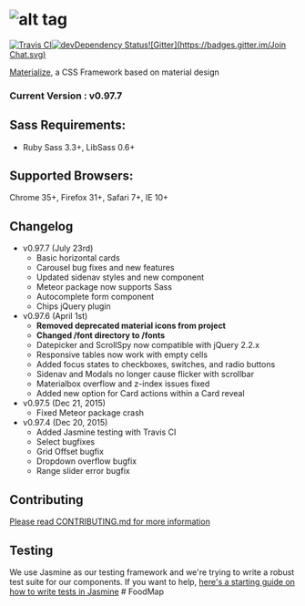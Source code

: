 ![alt tag](https://raw.github.com/dogfalo/materialize/master/images/materialize.gif)
===========

[![Travis CI](https://travis-ci.org/Dogfalo/materialize.svg?branch=master)](https://travis-ci.org/Dogfalo/materialize)[![devDependency Status](https://david-dm.org/Dogfalo/materialize/dev-status.svg)](https://david-dm.org/Dogfalo/materialize#info=devDependencies)[![Gitter](https://badges.gitter.im/Join Chat.svg)](https://gitter.im/Dogfalo/materialize?utm_source=badge&utm_medium=badge&utm_campaign=pr-badge&utm_content=badge)

[Materialize](http://materializecss.com/), a CSS Framework based on material design

### Current Version : v0.97.7

## Sass Requirements:
- Ruby Sass 3.3+, LibSass 0.6+

## Supported Browsers:
Chrome 35+, Firefox 31+, Safari 7+, IE 10+

## Changelog
- v0.97.7 (July 23rd)
  - Basic horizontal cards
  - Carousel bug fixes and new features
  - Updated sidenav styles and new component
  - Meteor package now supports Sass
  - Autocomplete form component
  - Chips jQuery plugin
- v0.97.6 (April 1st)
  - **Removed deprecated material icons from project**
  - **Changed /font directory to /fonts**
  - Datepicker and ScrollSpy now compatible with jQuery 2.2.x
  - Responsive tables now work with empty cells
  - Added focus states to checkboxes, switches, and radio buttons
  - Sidenav and Modals no longer cause flicker with scrollbar
  - Materialbox overflow and z-index issues fixed
  - Added new option for Card actions within a Card reveal
- v0.97.5 (Dec 21, 2015)
  - Fixed Meteor package crash
- v0.97.4 (Dec 20, 2015)
  - Added Jasmine testing with Travis CI
  - Select bugfixes
  - Grid Offset bugfix
  - Dropdown overflow bugfix
  - Range slider error bugfix



## Contributing
[Please read CONTRIBUTING.md for more information](CONTRIBUTING.md)

## Testing
We use Jasmine as our testing framework and we're trying to write a robust test suite for our components. If you want to help, [here's a starting guide on how to write tests in Jasmine](https://docs.google.com/document/d/1dVM6qGt_b_y9RRhr9X7oZfFydaJIEqB9CT7yekv-4XE/edit?usp=sharing)
#   F o o d M a p  
 